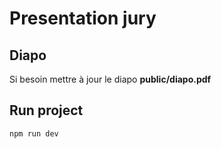# Presentation jury

## Diapo

Si besoin mettre à jour le diapo **public/diapo.pdf**

## Run project

`npm run dev`

